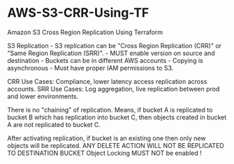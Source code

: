# AWS-S3-CRR-Using-TF
Amazon S3 Cross Region Replication Using Terraform

S3 Replication
	- S3 replication can be "Cross Region Replication (CRR)" or "Same Region Replication (SRR)". 
	- MUST enable version on source and destination
	- Buckets can be in different AWS accounts
	- Copying is asynchronous 
	- Must have proper IAM permissions to S3.  

CRR Use Cases:  Compliance, lower latency access replication across accounts.
SRR Use Cases:  Log aggregation, live replication between prod and lower environments. 

There is no "chaining" of replication.  Means, if bucket A is replicated to bucket B which has replication into bucket C, then objects created in bucket A are not replicated to bucket C. 

After activating replication, if bucket is an existing one then only new objects will be replicated. 
ANY DELETE ACTION WILL NOT BE REPLICATED TO DESTINATION BUCKET
Object Locking MUST NOT be enabled !
